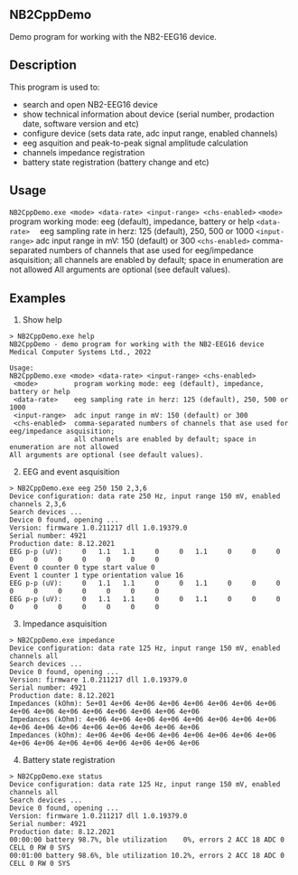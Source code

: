 ## NB2CppDemo
Demo program for working with the NB2-EEG16 device.

## Description
This program is used to:
 - search and open NB2-EEG16 device
 - show technical information about device (serial number, prodaction date, software version and etc)
 - configure device (sets data rate, adc input range, enabled channels)
 - eeg asquition and peak-to-peak signal amplitude calculation
 - channels impedance registration
 - battery state registration (battery change and etc)
 
 
## Usage
`NB2CppDemo.exe <mode> <data-rate> <input-range> <chs-enabled>`
` <mode>        ` program working mode: eeg (default), impedance, battery or help
` <data-rate>   ` eeg sampling rate in herz: 125 (default), 250, 500 or 1000
` <input-range> ` adc input range in mV: 150 (default) or 300
` <chs-enabled> ` comma-separated numbers of channels that ase used for eeg/impedance asquisition; all channels are enabled by default; space in enumeration are not allowed
All arguments are optional (see default values).

## Examples

1. Show help
```
> NB2CppDemo.exe help
NB2CppDemo - demo program for working with the NB2-EEG16 device
Medical Computer Systems Ltd., 2022

Usage:
NB2CppDemo.exe <mode> <data-rate> <input-range> <chs-enabled>
 <mode>         program working mode: eeg (default), impedance, battery or help
 <data-rate>    eeg sampling rate in herz: 125 (default), 250, 500 or 1000
 <input-range>  adc input range in mV: 150 (default) or 300
 <chs-enabled>  comma-separated numbers of channels that ase used for eeg/impedance asquisition;
                all channels are enabled by default; space in enumeration are not allowed
All arguments are optional (see default values).
```

2. EEG and event asquisition
```
> NB2CppDemo.exe eeg 250 150 2,3,6 
Device configuration: data rate 250 Hz, input range 150 mV, enabled channels 2,3,6
Search devices ...
Device 0 found, opening ...
Version: firmware 1.0.211217 dll 1.0.19379.0
Serial number: 4921
Production date: 8.12.2021
EEG p-p (uV):     0   1.1   1.1     0     0   1.1     0     0     0     0     0     0     0     0     0     0
Event 0 counter 0 type start value 0
Event 1 counter 1 type orientation value 16
EEG p-p (uV):     0   1.1   1.1     0     0   1.1     0     0     0     0     0     0     0     0     0     0
EEG p-p (uV):     0   1.1   1.1     0     0   1.1     0     0     0     0     0     0     0     0     0     0
```

3. Impedance asquisition
```
> NB2CppDemo.exe impedance
Device configuration: data rate 125 Hz, input range 150 mV, enabled channels all
Search devices ...
Device 0 found, opening ...
Version: firmware 1.0.211217 dll 1.0.19379.0
Serial number: 4921
Production date: 8.12.2021
Impedances (kOhm): 5e+01 4e+06 4e+06 4e+06 4e+06 4e+06 4e+06 4e+06 4e+06 4e+06 4e+06 4e+06 4e+06 4e+06 4e+06 4e+06
Impedances (kOhm): 4e+06 4e+06 4e+06 4e+06 4e+06 4e+06 4e+06 4e+06 4e+06 4e+06 4e+06 4e+06 4e+06 4e+06 4e+06 4e+06
Impedances (kOhm): 4e+06 4e+06 4e+06 4e+06 4e+06 4e+06 4e+06 4e+06 4e+06 4e+06 4e+06 4e+06 4e+06 4e+06 4e+06 4e+06
```

4. Battery state registration
```
> NB2CppDemo.exe status
Device configuration: data rate 125 Hz, input range 150 mV, enabled channels all
Search devices ...
Device 0 found, opening ...
Version: firmware 1.0.211217 dll 1.0.19379.0
Serial number: 4921
Production date: 8.12.2021
00:00:00 battery 98.7%, ble utilization    0%, errors 2 ACC 18 ADC 0 CELL 0 RW 0 SYS
00:01:00 battery 98.6%, ble utilization 10.2%, errors 2 ACC 18 ADC 0 CELL 0 RW 0 SYS
```
